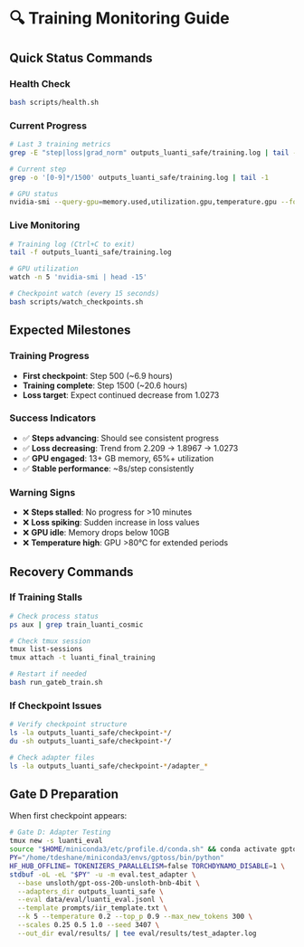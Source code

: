 # 🔍 Training Monitoring Guide

## Quick Status Commands

### **Health Check**
```bash
bash scripts/health.sh
```

### **Current Progress**
```bash
# Last 3 training metrics
grep -E "step|loss|grad_norm" outputs_luanti_safe/training.log | tail -3

# Current step
grep -o '[0-9]*/1500' outputs_luanti_safe/training.log | tail -1

# GPU status
nvidia-smi --query-gpu=memory.used,utilization.gpu,temperature.gpu --format=csv,noheader
```

### **Live Monitoring**
```bash
# Training log (Ctrl+C to exit)
tail -f outputs_luanti_safe/training.log

# GPU utilization
watch -n 5 'nvidia-smi | head -15'

# Checkpoint watch (every 15 seconds)
bash scripts/watch_checkpoints.sh
```

## Expected Milestones

### **Training Progress**
- **First checkpoint**: Step 500 (~6.9 hours)
- **Training complete**: Step 1500 (~20.6 hours)
- **Loss target**: Expect continued decrease from 1.0273

### **Success Indicators**
- ✅ **Steps advancing**: Should see consistent progress
- ✅ **Loss decreasing**: Trend from 2.209 → 1.8967 → 1.0273
- ✅ **GPU engaged**: 13+ GB memory, 65%+ utilization
- ✅ **Stable performance**: ~8s/step consistently

### **Warning Signs**
- ❌ **Steps stalled**: No progress for >10 minutes
- ❌ **Loss spiking**: Sudden increase in loss values
- ❌ **GPU idle**: Memory drops below 10GB
- ❌ **Temperature high**: GPU >80°C for extended periods

## Recovery Commands

### **If Training Stalls**
```bash
# Check process status
ps aux | grep train_luanti_cosmic

# Check tmux session
tmux list-sessions
tmux attach -t luanti_final_training

# Restart if needed
bash run_gateb_train.sh
```

### **If Checkpoint Issues**
```bash
# Verify checkpoint structure
ls -la outputs_luanti_safe/checkpoint-*/
du -sh outputs_luanti_safe/checkpoint-*/

# Check adapter files
ls -la outputs_luanti_safe/checkpoint-*/adapter_*
```

## Gate D Preparation

When first checkpoint appears:
```bash
# Gate D: Adapter Testing
tmux new -s luanti_eval
source "$HOME/miniconda3/etc/profile.d/conda.sh" && conda activate gptoss
PY="/home/tdeshane/miniconda3/envs/gptoss/bin/python"
HF_HUB_OFFLINE= TOKENIZERS_PARALLELISM=false TORCHDYNAMO_DISABLE=1 \
stdbuf -oL -eL "$PY" -u -m eval.test_adapter \
  --base unsloth/gpt-oss-20b-unsloth-bnb-4bit \
  --adapters_dir outputs_luanti_safe \
  --eval data/eval/luanti_eval.jsonl \
  --template prompts/iir_template.txt \
  --k 5 --temperature 0.2 --top_p 0.9 --max_new_tokens 300 \
  --scales 0.25 0.5 1.0 --seed 3407 \
  --out_dir eval/results/ | tee eval/results/test_adapter.log
```